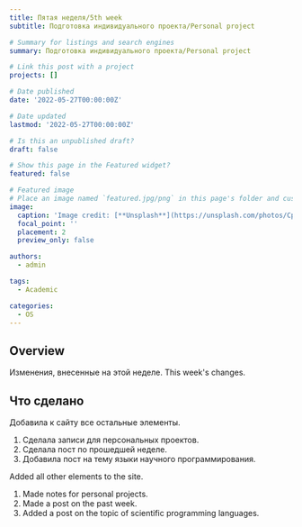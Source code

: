 ```yaml
---
title: Пятая неделя/5th week
subtitle: Подготовка индивидуального проекта/Personal project

# Summary for listings and search engines
summary: Подготовка индивидуального проекта/Personal project

# Link this post with a project
projects: []

# Date published
date: '2022-05-27T00:00:00Z'

# Date updated
lastmod: '2022-05-27T00:00:00Z'

# Is this an unpublished draft?
draft: false

# Show this page in the Featured widget?
featured: false

# Featured image
# Place an image named `featured.jpg/png` in this page's folder and customize its options here.
image:
  caption: 'Image credit: [**Unsplash**](https://unsplash.com/photos/CpkOjOcXdUY)'
  focal_point: ''
  placement: 2
  preview_only: false

authors:
  - admin

tags:
  - Academic

categories:
  - OS
---
```


## Overview

Изменения, внесенные на этой неделе.
This week's changes.

## Что сделано

Добавила к сайту все остальные элементы.
1. Сделала записи для персональных проектов.
2. Сделала пост по прошедшей неделе.
3. Добавила пост на тему языки научного программирования.

Added all other elements to the site.
1. Made notes for personal projects.
2. Made a post on the past week.
3. Added a post on the topic of scientific programming languages.

